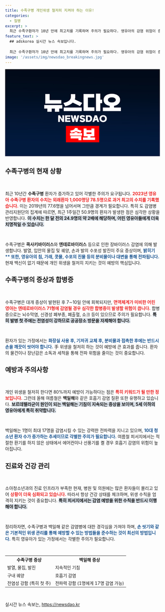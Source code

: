 ```yaml
---
title: 수족구병 개인위생 철저히 지켜야 하는 이유!
categories:
  - 질병
excerpt: >
  최근 수족구환자가 10년 만에 최고치를 기록하며 주의가 필요하다. 영유아의 감염 위험이 증가하는 가운데, 개인위생을 철저히 지켜야 전염을 예방할 수 있다. 백일해 또한 유행 중이니 더 많은 경각심이 요구된다.
feature_text: >
  ## adskorea 실시간 뉴스 속보입니다.

  최근 수족구환자가 10년 만에 최고치를 기록하며 주의가 필요하다. 영유아의 감염 위험이 증가하는 가운데, 개인위생을 철저히 지켜야 전염을 예방할 수 있다. 백일해 또한 유행 중이니 더 많은 경각심이 요구된다.
image: '/assets/img/newsdao_breakingnews.jpg'
---
```


<p><img src="/assets/img/newsdao_breakingnews.jpg" alt="adskorea 속보" /></p>

<h2 data-ke-size="size26">수족구병의 현재 상황</h2>

<p data-ke-size="size16">&nbsp;</p>

<p>최근 10년간 <strong>수족구병</strong> 환자가 증가하고 있어 각별한 주의가 요구됩니다. <b><span style="color: #ee2323;">2023년 영유아 수족구병 환자의 수치는 외래환자 1,000명당 78.5명으로 과거 최고의 수치를 기록했습니다.</span></b> 이는 2019년의 77.6명을 넘어서며 그만큼 경계가 필요합니다. 특히 도 감염병관리지원단의 집계에 따르면, 최근 1주일간 50.9명의 환자가 발생한 점은 심각한 상황을 반영합니다. <b><span style="background-color: #21538527;">이 수치는 한 달 전의 24.9명의 약 2배에 해당하며, 어린 영유아들에게 더욱 치명적일 수 있습니다.</span></b> </p>

<p data-ke-size="size16">&nbsp;</p>

<p>수족구병은 <strong>콕사키바이러스</strong>와 <strong>엔테로바이러스</strong> 등으로 인한 장바이러스 감염에 의해 발생합니다. 발열, 입안의 물집 및 궤양, 손과 발의 수포성 발진이 주요 증상이며, <b><span style="color: #1a5490;">밝히기** 또한, 영유아의 침, 가래, 콧물, 수포의 진물 등의 분비물이나 대변을 통해 전파됩니다.</span></b> 현재 백신이 없기 때문에 개인 위생을 철저히 지키는 것이 예방의 핵심입니다. </p>

<h2 data-ke-size="size26">수족구병의 증상과 합병증</h2>

<p data-ke-size="size16">&nbsp;</p>

<p>수족구병은 대개 증상이 발현된 후 7∼10일 안에 회복되지만, <b><span style="color: #ee2323;">면역체계가 미비한 어린 영아는 엔테로바이러스 71형에 감염될 경우 심각한 합병증이 발생할 위험이 큽니다.</span></b> 합병증으로는 뇌수막염, 신경성 폐부종, 폐출혈, 쇼크 등이 있으므로 주의가 필요합니다. <b><span style="background-color: #21538527;">특히 발병 첫 주에는 전염성이 강하므로 공공장소 방문을 자제해야 합니다.</span></b> </p>

<p data-ke-size="size16">&nbsp;</p>

<p>환자가 있는 가정에서는 <b><span style="color: #1a5490;">화장실 사용 후, 기저귀 교체 후, 분비물과 접촉한 후에는 반드시 손을 깨끗이 씻어야 합니다.</span></b> 手 위생을 철저히 하는 것이 예방에 큰 효과를 줍니다. 환자의 물건이나 장난감은 소독과 세척을 통해 전파 위험을 줄이는 것이 중요합니다.</p>

<h2 data-ke-size="size26">예방과 주의사항</h2>

<p data-ke-size="size16">&nbsp;</p>

<p>개인 위생을 철저히 한다면 80%까지 예방이 가능하다는 점은 <b><span style="color: #ee2323;">특히 키워드가 될 만한 정보입니다.</span></b> 그런데 올해 여름철은 <strong>백일해</strong>와 같은 호흡기 감염 질환 또한 유행하고 있습니다. <b><span style="background-color: #21538527;">보르데텔라균이 원인이 되는 백일해는 기침이 지속되는 증상을 보이며, 5세 이하의 영유아에게 특히 취약합니다.</span></b> </p>

<p data-ke-size="size16">&nbsp;</p>

<p>백일해는 1명이 최대 17명을 감염시킬 수 있는 강력한 전파력을 지니고 있으며, <b><span style="color: #1a5490;">10대 청소년 환자 수가 증가하는 추세이므로 각별한 주의가 필요합니다.</span></b> 여름철 피서지에서는 적절한 환기를 하지 않은 상태에서 에어컨이나 선풍기를 켤 경우 호흡기 감염의 위험이 높아집니다. </p>

<h2 data-ke-size="size26">진료와 건강 관리</h2>

<p data-ke-size="size16">&nbsp;</p>

<p>소아청소년과의 진료 인프라가 부족한 현재, 병원 및 의원에는 많은 환자들이 몰리고 있어 <b><span style="color: #ee2323;">상황이 더욱 심화되고 있습니다.</span></b> 따라서 항상 건강 상태를 체크하며, 위생 수칙을 엄격히 지키는 것이 중요합니다. <b><span style="background-color: #21538527;">특히 피서지에서는 감염 예방을 위한 수칙을 반드시 이행해야 합니다.</span></b> </p>

<p data-ke-size="size16">&nbsp;</p>

<p>정리하자면, 수족구병과 백일해 같은 감염병에 대한 경각심을 가져야 하며, <b><span style="color: #1a5490;">손 씻기와 같은 기본적인 위생 관리를 통해 예방할 수 있는 방법들을 준수하는 것이 최선의 방법입니다.</span></b> 특히 영유아가 있는 가정에서는 각별한 주의가 필요합니다. </p>

<p data-ke-size="size16">&nbsp;</p>

<table style="width: 100%; border-collapse: collapse;">
    <tr>
        <td style="text-align: center; height: 17px;"><b>수족구병 증상</b></td>
        <td style="text-align: center; height: 17px;"><b>백일해 증상</b></td>
    </tr>
    <tr>
        <td style="height: 17px;">발열, 물집, 발진</td>
        <td style="height: 17px;">지속적인 기침</td>
    </tr>
    <tr>
        <td style="height: 17px;">구내 궤양</td>
        <td style="height: 17px;">호흡기 감염</td>
    </tr>
    <tr>
        <td style="height: 17px;">전염성 강함 (특히 첫 주)</td>
        <td style="height: 17px;">전파력 강함 (1명에게 17명 감염 가능)</td>
    </tr>
</table>

<p data-ke-size="size16">&nbsp;</p>
실시간 뉴스 속보는, <a href="https://newsdao.kr" rel="dofollow">https://newsdao.kr</a>


